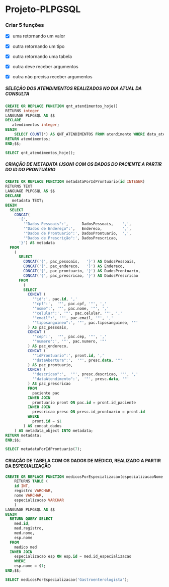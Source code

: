 # Projeto-PLPGSQL


### Criar 5 funções
  - [x] uma retornando um valor
  - [x] outra retornando um tipo
  - [x] outra retornando uma tabela
  - [x] outra deve receber argumentos
  - [x] outra não precisa receber argumentos


##### SELEÇÃO DOS ATENDIMENTOS REALIZADOS NO DIA ATUAL DA CONSULTA
```sql
CREATE OR REPLACE FUNCTION qnt_atendimentos_hoje() 
RETURNS integer
LANGUAGE PLPGSQL AS $$
DECLARE
   atendimentos integer;
BEGIN
	SELECT COUNT(*) AS QNT_ATENDIMENTOS FROM atendimento WHERE data_atendimento = CURRENT_DATE INTO atendimentos;
RETURN atendimentos;
END;$$;

SELECT qnt_atendimentos_hoje();
```

##### CRIAÇÃO DE METADATA (JSON) COM OS DADOS DO PACIENTE A PARTIR DO ID DO PRONTUÁRIO
```sql
CREATE OR REPLACE FUNCTION metadataPorIdProntuario(id INTEGER) 
RETURNS TEXT
LANGUAGE PLPGSQL AS $$
DECLARE
   metadata TEXT;
BEGIN
  SELECT
    CONCAT(
      '{',
        '"Dados Pessoais":',      DadosPessoais,    ',',
        '"Dados de Endereço":',   Endereco,         ',',
        '"Dados de Prontuario":', DadosProntuario,  ',',
        '"Dados de Prescrição":', DadosPrescricao,
      '}') AS metadata
  FROM
    (
      SELECT
        CONCAT('{', pac_pessoais,   '}') AS DadosPessoais,
        CONCAT('{', pac_endereco,   '}') AS Endereco,
        CONCAT('{', pac_prontuario, '}') AS DadosProntuario,
        CONCAT('{', pac_prescricao, '}') AS DadosPrescricao
      FROM
        (
        SELECT
          CONCAT (
            '"id":', pac.id, ','
            '"cpf":',  '"', pac.cpf, '"', ','
            '"nome":', '"', pac.nome, '"', ','
            '"celular":', '"', pac.celular, '"', ','
            '"email":', '"', pac.email, '"', ','
            '"tiposanguineo":', '"', pac.tiposanguineo, '"'
          ) AS pac_pessoais,
          CONCAT (
            '"cep":',  '"', pac.cep, '"', ','
            '"numero":', '"', pac.numero, '"'
          ) AS pac_endereco,
          CONCAT (
            '"idProntuario":', pront.id, ','
            '"dataAbertura":',  '"', presc.data, '"'
          ) AS pac_prontuario,
          CONCAT (
            '"descricao":',  '"', presc.descricao, '"', ','
            '"dataAtendimento":',  '"', presc.data, '"'
          ) AS pac_prescricao
          FROM
            paciente pac
          INNER JOIN 
            prontuario pront ON pac.id = pront.id_paciente
          INNER JOIN 
            prescricao presc ON presc.id_prontuario = pront.id
          WHERE
            pront.id = $1
        ) AS concat_dados
    ) AS metadata_object INTO metadata;
RETURN metadata;
END;$$;

SELECT metadataPorIdProntuario(7);
```

#### CRIAÇÃO DE TABELA COM OS DADOS DE MÉDICO, REALIZADO A PARTIR DA ESPECIALIZAÇÃO
```sql
CREATE OR REPLACE FUNCTION medicosPorEspecializacao(especializacaoNome VARCHAR) 
	RETURNS TABLE (
    id INT,
    registro VARCHAR,
    nome VARCHAR,
    especializacao VARCHAR
	)
LANGUAGE PLPGSQL AS $$
BEGIN
  RETURN QUERY SELECT
    med.id,
    med.registro,
    med.nome,
    esp.nome
  FROM
    medico med
  INNER JOIN
    especializacao esp ON esp.id = med.id_especializacao
	WHERE
    esp.nome = $1;
END;$$;

SELECT medicosPorEspecializacao('Gastroenterologista');
```


